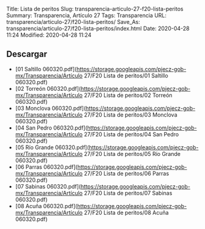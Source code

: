 Title: Lista de peritos
Slug: transparencia-articulo-27-f20-lista-peritos
Summary: Transparencia, Artículo 27
Tags: Transparencia
URL: transparencia/articulo-27/f20-lista-peritos/
Save_As: transparencia/articulo-27/f20-lista-peritos/index.html
Date: 2020-04-28 11:24
Modified: 2020-04-28 11:24


 



## Descargar


* [01 Saltillo 060320.pdf](https://storage.googleapis.com/pjecz-gob-mx/Transparencia/Artículo 27/F20 Lista de peritos/01 Saltillo 060320.pdf)
* [02 Torreón 060320.pdf](https://storage.googleapis.com/pjecz-gob-mx/Transparencia/Artículo 27/F20 Lista de peritos/02 Torreón 060320.pdf)
* [03 Monclova 060320.pdf](https://storage.googleapis.com/pjecz-gob-mx/Transparencia/Artículo 27/F20 Lista de peritos/03 Monclova 060320.pdf)
* [04 San Pedro 060320.pdf](https://storage.googleapis.com/pjecz-gob-mx/Transparencia/Artículo 27/F20 Lista de peritos/04 San Pedro 060320.pdf)
* [05 Río Grande 060320.pdf](https://storage.googleapis.com/pjecz-gob-mx/Transparencia/Artículo 27/F20 Lista de peritos/05 Río Grande 060320.pdf)
* [06 Parras 060320.pdf](https://storage.googleapis.com/pjecz-gob-mx/Transparencia/Artículo 27/F20 Lista de peritos/06 Parras 060320.pdf)
* [07 Sabinas 060320.pdf](https://storage.googleapis.com/pjecz-gob-mx/Transparencia/Artículo 27/F20 Lista de peritos/07 Sabinas 060320.pdf)
* [08 Acuña 060320.pdf](https://storage.googleapis.com/pjecz-gob-mx/Transparencia/Artículo 27/F20 Lista de peritos/08 Acuña 060320.pdf)


